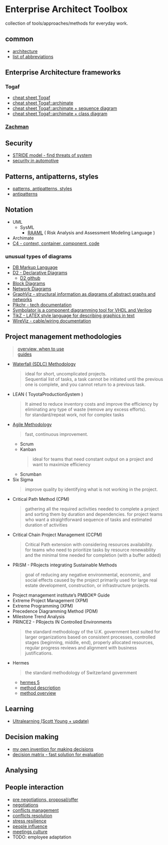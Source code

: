 # Enterprise Architect Toolbox
collection of tools/approaches/methods for everyday work.

## common
* [architecture](./architecture-cheat-sheet.md)
* [list of abbreviations](./abbreviations.md)

## Enterprise Architecture frameworks
### Togaf
* [cheat sheet Togaf](./architecture-togaf-cheat-sheet.md)
* [cheat sheet Togaf::archimate](./architecture-togaf-cheat-sheet.md#archimate)
* [cheat sheet Togaf::archimate + sequence diagram](./architecture-togaf-cheat-sheet.md#archimate-with-sequence-diagram-my-own-invention)
* [cheat sheet Togaf::archimate + class diagram](./architecture-togaf-cheat-sheet.md#archimate-with-class-diagram-my-own-invention)

### [Zachman](./zachman.md)

## Security 
* [STRIDE model - find threats of system](https://en.wikipedia.org/wiki/STRIDE_model)
* [security in automotive](cyber-security-auto.md)

## Patterns, antipatterns, styles
* [patterns, antipatterns, styles](./architecture-patterns.md) 
* [antipatterns](https://sourcemaking.com/antipatterns/software-architecture-antipatterns)

## Notation
- UML
  - SysML
    - [RAAML](https://www.omg.org/spec/RAAML/1.0/About-RAAML) ( Risk Analysis and Assessment Modeling Language )
- Archimate
- [C4 - context, container, component, code](https://c4model.com/)

### unusual types of diagrams
- [DB Markup Language](https://dbml.dbdiagram.io/home)
- [D2 - Declarative Diagrams](https://d2lang.com/)
  - [D2 github](https://github.com/terrastruct/d2)
- [Block Diagrams](http://blockdiag.com/en/blockdiag/examples.html)
- [Network Diagrams](http://blockdiag.com/en/nwdiag/index.html)
- [GraphViz - structural information as diagrams of abstract graphs and networks](https://www.graphviz.org/)
- [Pikchr - tech documentation](https://pikchr.org/home/doc/trunk/doc/userman.md)
- [Symbolator is a component diagramming tool for VHDL and Verilog](https://kevinpt.github.io/symbolator/)
- [TikZ - LATEX style language for describing graphics in text](https://pgf-tikz.github.io/pgf/pgfmanual.pdf)
- [WireViz - cable/wiring documentation ](https://github.com/wireviz/WireViz)

## Project management methodologies
> [overview, when to use](https://www.projectmanager.com/blog/project-management-methodology)  
> [guides](https://www.projectmanager.com/guides)  

- [Waterfall (SDLC) Methodology](./project-management-methodologies/waterfall.md)
  > ideal for short, uncomplicated projects.  
  > Sequential list of tasks, a task cannot be initiated until the previous one is complete, and you cannot return to a previous task.
- LEAN ( ToyotaProductionSystem )
  > It aimed to reduce inventory costs and improve the efficiency by eliminating any type of waste (remove any excess efforts).   
  > for standard/repeat work, not for complex tasks
- [Agile Methodology](./project-management-methodologies/agile.md)
  >  fast, continuous improvement. 
  - Scrum
  - Kanban
    > ideal for teams that need constant output on a project and want to maximize efficiency
  - Scrumban
- Six Sigma
  > improve quality by identifying what is not working in the project. 
- Critical Path Method (CPM)
  > gathering all the required activities needed to complete a project  
  > and sorting them by duration and dependencies. 
  > for project teams who want a straightforward sequence of tasks and estimated duration of activities  
- Critical Chain Project Management (CCPM)
  > Critical Path extension with considering resources availability.  
  > for teams who need to prioritize tasks by resource renewability and the minimal time needed for completion (with a buffer added)
- PRiSM - PRojects integrating Sustainable Methods
  > goal of reducing any negative environmental, economic, and social effects caused by the project
  > primarily used for large real estate development, construction, or infrastructure projects.
- Project management institute’s PMBOK® Guide
- Extreme Project Management (XPM)
- Extreme Programming (XPM)
- Precedence Diagramming Method (PDM)
- Milestone Trend Analysis
- PRINCE2 - PRojects IN Controlled Environments
  > the standard methodology of the U.K. government
  > best suited for larger organizations
  > based on consistent processes, controlled stages (beginning, middle, end), properly allocated resources, regular progress reviews and alignment with business justifications.
- Hermes 
  > the standard methodology of Switzerland government
  * [hermes 5](https://www.hermes.admin.ch)
  * [method description](https://www.hermes.admin.ch/en/project-management/method-overview/hermes-projektmanagement-methodenelemente.html)
  * [method overview](https://www.hermes.admin.ch/en/project-management/method-overview.html)


## Learning
* [Ultralearning (Scott Young + update)](./ultralearning.md)


## Decision making
* [my own invention for making decisions](./decision-maker.md)
* [decision matrix - fast solution for evaluation](https://en.wikipedia.org/wiki/Decision_matrix)


## Analysing

## People interaction
* [pre negotiations, proposal/offer](./people-interactions/proposal-offer.md)
* [negotiations](./people-interactions/negotiations.md)
* [conflicts management](./people-interactions/conflict-management.md)
* [conflicts resolution](./people-interactions/conflict-resolution.md)
* [stress resilience](./people-interactions/stress-resilience.md)
* [people influence](./people-influence.md)
* [meetings culture](./meetings.md)
* TODO: employee adaptation

